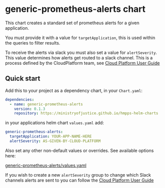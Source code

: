 # generic-prometheus-alerts chart

This chart creates a standard set of prometheus alerts for a given application.

You must provide it with a value for `targetApplication`, this is used within the queries to filter results.

To receive the alerts via slack you must also set a value for `alertSeverity`. This value determines how alerts get routed to a slack channel. This is a process defined by the CloudPlatform team, see [Cloud Platform User Guide](https://user-guide.cloud-platform.service.justice.gov.uk/documentation/monitoring-an-app/how-to-create-alarms.html#creating-your-own-custom-alerts)

## Quick start

Add this to your project as a dependency chart, in your `Chart.yaml`:

```yaml
dependencies:
  - name: generic-prometheus-alerts
    version: 0.1.3
    repository: https://ministryofjustice.github.io/hmpps-helm-charts
```

in your applications helm chart `values.yaml` add:

```yaml
generic-prometheus-alerts:
  targetApplication: YOUR-APP-NAME-HERE
  alertSeverity: AS-GIVEN-BY-CLOUD-PLATFORM
```

Also set any other non-default values or overrides. See available options here:

[generic-prometheus-alerts/values.yaml](./values.yaml)

If you wish to create a new `alertSeverity` group to change which Slack channels alerts are sent to you can follow the [Cloud Platform User Guide](https://user-guide.cloud-platform.service.justice.gov.uk/documentation/monitoring-an-app/how-to-create-alarms.html#overview)
